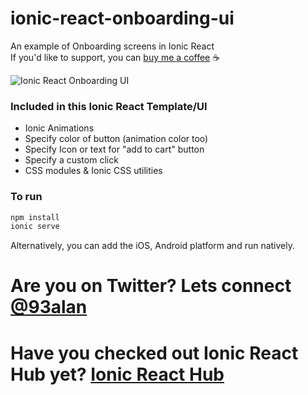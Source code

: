 # ionic-react-onboarding-ui
An example of Onboarding screens in Ionic React
<br />
If you'd like to support, you can <a className="link" href="https://www.buymeacoffee.com/ionicreacthub" target="_blank" rel="noopener">buy me a coffee</a> ☕️

![Ionic React Onboarding UI](https://repository-images.githubusercontent.com/375163547/bb322f80-c8bb-11eb-950a-ed4fb4cd8e47)

### Included in this Ionic React Template/UI
* Ionic Animations
* Specify color of button (animation color too)
* Specify Icon or text for "add to cart" button
* Specify a custom click
* CSS modules & Ionic CSS utilities
 
### To run

```javascript
npm install
ionic serve
```

Alternatively, you can add the iOS, Android platform and run natively.

# Are you on Twitter? Lets connect [@93alan](https://twitter.com/93alan)
# Have you checked out Ionic React Hub yet? [Ionic React Hub](https://ionicreacthub.com)
